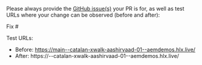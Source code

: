 Please always provide the [GitHub issue(s)](../issues) your PR is for, as well as test URLs where your change can be observed (before and after):

Fix #<gh-issue-id>

Test URLs:
- Before: https://main--catalan-xwalk-aashirvaad-01--aemdemos.hlx.live/
- After: https://<branch>--catalan-xwalk-aashirvaad-01--aemdemos.hlx.live/
